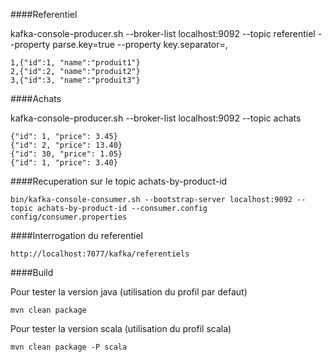 ####Referentiel

kafka-console-producer.sh --broker-list localhost:9092 --topic referentiel --property parse.key=true --property key.separator=,

```
1,{"id":1, "name":"produit1"}
2,{"id":2, "name":"produit2"}
3,{"id":3, "name":"produit3"}
```

####Achats

kafka-console-producer.sh --broker-list localhost:9092 --topic achats

```
{"id": 1, "price": 3.45}
{"id": 2, "price": 13.40}
{"id": 30, "price": 1.05}
{"id": 1, "price": 3.40}
```

####Recuperation sur le topic achats-by-product-id

```
bin/kafka-console-consumer.sh --bootstrap-server localhost:9092 --topic achats-by-product-id --consumer.config config/consumer.properties
```

####Interrogation du referentiel

```
http://localhost:7077/kafka/referentiels
```

####Build

Pour tester la version java (utilisation du profil par defaut)
```
mvn clean package
```

Pour tester la version scala (utilisation du profil scala)
```
mvn clean package -P scala
```

